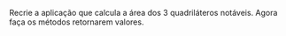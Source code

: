 Recrie a aplicação que calcula a área dos 3 quadriláteros notáveis. Agora faça os métodos retornarem valores.
